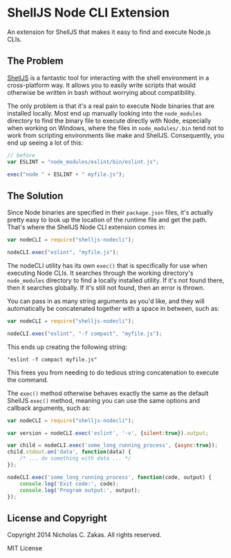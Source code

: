 # ShellJS Node CLI Extension

An extension for ShellJS that makes it easy to find and execute Node.js CLIs.

## The Problem

[ShellJS](http://shelljs.org) is a fantastic tool for interacting with the shell environment in a cross-platform way. It allows you to easily write scripts that would otherwise be written in bash without worrying about compatibility.

The only problem is that it's a real pain to execute Node binaries that are installed locally. Most end up manually looking into the `node_modules` directory to find the binary file to execute directly with Node, especially when working on Windows, where the files in `node_modules/.bin` tend not to work from scripting environments like make and ShellJS. Consequently, you end up seeing a lot of this:

```js
// before
var ESLINT = "node_modules/eslint/bin/eslint.js";

exec("node " + ESLINT + " myfile.js");
```

## The Solution

Since Node binaries are specified in their `package.json` files, it's actually pretty easy to look up the location of the runtime file and get the path. That's where the ShellJS Node CLI extension comes in:

```js
var nodeCLI = require("shelljs-nodecli");

nodeCLI.exec("eslint", "myfile.js");
```

The nodeCLI utility has its own `exec()` that is specifically for use when executing Node CLIs. It searches through the working directory's `node_modules` directory to find a locally installed utility. If it's not found there, then it searches globally. If it's still not found, then an error is thrown.

You can pass in as many string arguments as you'd like, and they will automatically be concatenated together with a space in between, such as:

```js
var nodeCLI = require("shelljs-nodecli");

nodeCLI.exec("eslint", "-f compact", "myfile.js");
```

This ends up creating the following string:

```
"eslint -f compact myfile.js"
```

This frees you from needing to do tedious string concatenation to execute the command.

The `exec()` method otherwise behaves exactly the same as the default ShellJS `exec()` method, meaning you can use the same options and callback arguments, such as:

```js
var nodeCLI = require("shelljs-nodecli");

var version = nodeCLI.exec('eslint', '-v', {silent:true}).output;

var child = nodeCLI.exec('some_long_running_process', {async:true});
child.stdout.on('data', function(data) {
    /* ... do something with data ... */
});

nodeCLI.exec('some_long_running_process', function(code, output) {
    console.log('Exit code:', code);
    console.log('Program output:', output);
});
```

## License and Copyright

Copyright 2014 Nicholas C. Zakas. All rights reserved.

MIT License

